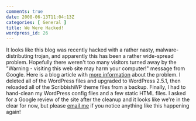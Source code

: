 ```yaml
---
comments: true
date: 2008-06-13T11:04:13Z
categories: [ General ]
title: We Were Hacked!
wordpress_id: 26
---
```


It looks like this blog was recently hacked with a rather nasty, malware-distributing trojan, and apparently this has been a rather wide-spread problem. Hopefully there weren't too many visitors turned away by the "Warning - visiting this web site may harm your computer!" message from Google. Here is a blog article with [more information](http://www.tipstrickstoolstechniques.com/?p=113) about the problem. I deleted all of the WordPress files and upgraded to WordPress 2.5.1, then reloaded all of the ScribbishWP theme files from a backup. Finally, I had to hand-clean my WordPress config files and a few static HTML files. I asked for a Google review of the site after the cleanup and it looks like we're in the clear for now, but please [email me](mailto:kenny.pitt@gmail.com) if you notice anything like this happening again!
